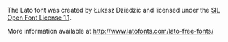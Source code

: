 The Lato font was created by Łukasz Dziedzic and licensed under the [SIL Open Font License 1.1](http://scripts.sil.org/OFL).

More information available at http://www.latofonts.com/lato-free-fonts/
